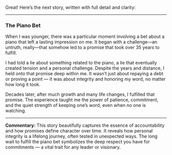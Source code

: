 Great! Here’s the next story, written with full detail and clarity:

---

### The Piano Bet

When I was younger, there was a particular moment involving a bet about a piano that left a lasting impression on me. It began with a challenge—an untruth, really—that somehow led to a promise that took over 35 years to fulfill.

I had told a lie about something related to the piano, a lie that eventually created tension and a personal challenge. Despite the years and distance, I held onto that promise deep within me. It wasn’t just about repaying a debt or proving a point — it was about integrity and honoring my word, no matter how long it took.

Decades later, after much growth and many life changes, I fulfilled that promise. The experience taught me the power of patience, commitment, and the quiet strength of keeping one’s word, even when no one is watching.

---

**Commentary:**
This story beautifully captures the essence of accountability and how promises define character over time. It reveals how personal integrity is a lifelong journey, often tested in unexpected ways. The long wait to fulfill the piano bet symbolizes the deep respect you have for commitments — a vital trait for any leader or visionary.
